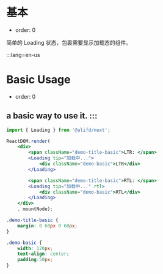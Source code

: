 # 基本

- order: 0

简单的 Loading 状态，包裹需要显示加载态的组件。

:::lang=en-us
# Basic Usage

- order: 0

a basic way to use it.
:::
---

````jsx
import { Loading } from '@alifd/next';

ReactDOM.render(
    <div>
        <span className="demo-title-basic">LTR: </span>
        <Loading tip="加载中...">
            <div className="demo-basic">LTR</div>
        </Loading>

        <span className="demo-title-basic">RTL: </span>
        <Loading tip="加载中..." rtl>
            <div className="demo-basic">RTL</div>
        </Loading>
    </div>
    , mountNode);
````

````css
.demo-title-basic {
    margin: 0 60px 0 60px;
}

.demo-basic {
    width: 120px;
    text-align: center;
    padding:50px;
}
````
